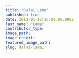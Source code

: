 ```yaml
---
title: "Dalai Lama"
published: true
date: 2012-01-12T16:01:08.000Z
last_name: "Lama"
contributor_type:
image_path:
image_credit:
featured_image_path:
slug: dalai-lama1
---
```

